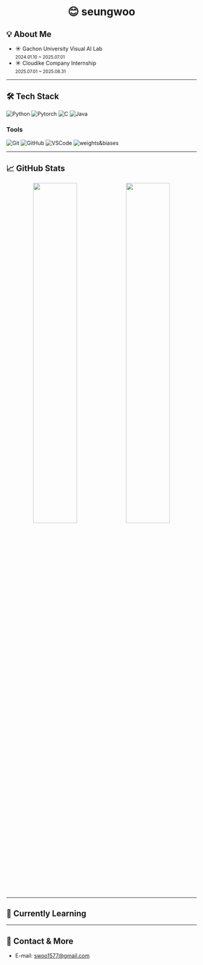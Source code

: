 <div align="center">

# 😊 seungwoo


</div>


## 💡 About Me

- ☀️ Gachon University Visual AI Lab  
  <sub>2024.01.10 ~ 2025.07.01</sub>
- ☀️ Cloudike Company Internship  
  <sub>2025.07.01 ~ 2025.08.31</sub>


---

## 🛠 Tech Stack

![Python](https://img.shields.io/badge/Python-3776AB?style=flat&logo=python&logoColor=white)
![Pytorch](https://img.shields.io/badge/Pytorch-EE4C2C?style=flat&logo=Pytorch&logoColor=white)
![C](https://img.shields.io/badge/C-A8B9CC?style=flat&logo=C&logoColor=white)
![Java](https://img.shields.io/badge/Java-007396?style=flat&logo=java&logoColor=white)

### Tools
![Git](https://img.shields.io/badge/Git-F05032?style=flat&logo=git&logoColor=white)
![GitHub](https://img.shields.io/badge/GitHub-181717?style=flat&logo=github&logoColor=white)
![VSCode](https://img.shields.io/badge/VSCode-007ACC?style=flat&logo=visualstudiocode&logoColor=white)
![weights&biases](https://img.shields.io/badge/weights&biases-FFBE00?style=flat&logo=weights&biases&logoColor=white)

---

## 📈 GitHub Stats

<div align="center">

<img src="https://github-readme-stats.vercel.app/api?username=Jeonseungwoo1&show_icons=true&theme=transparent&hide_border=true&rank_icon=percentile" width="48%"/>
<img src="https://github-readme-stats.vercel.app/api/top-langs/?username=Jeonseungwoo1&layout=compact&theme=transparent&hide_border=true&langs_count=6" width="48%"/>

</div>

---

## 🚀 Currently Learning


---

## 🔗 Contact & More

- E-mail: swoo1577@gmail.com
